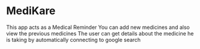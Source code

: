 # MediKare
This app acts as a Medical Reminder
You can add new medicines and also view the previous medicines
The user can get details about the medicine he is taking by automatically connecting to google search
